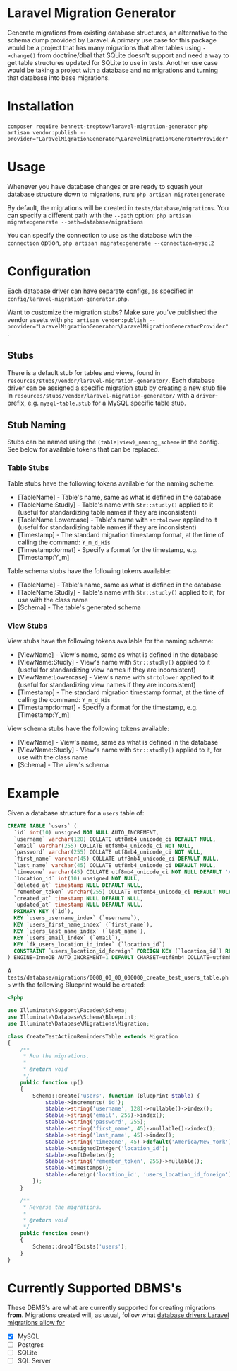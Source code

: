 # Laravel Migration Generator
Generate migrations from existing database structures, an alternative to the schema dump provided by Laravel. A primary use case for this package would be a project that has many migrations that alter tables using `->change()` from doctrine/dbal that SQLite doesn't support and need a way to get table structures updated for SQLite to use in tests.
Another use case would be taking a project with a database and no migrations and turning that database into base migrations.

# Installation

`composer require bennett-treptow/laravel-migration-generator`
`php artisan vendor:publish --provider="LaravelMigrationGenerator\LaravelMigrationGeneratorProvider"`

# Usage

Whenever you have database changes or are ready to squash your database structure down to migrations, run:
`php artisan migrate:generate`

By default, the migrations will be created in `tests/database/migrations`. You can specify a different path with the `--path` option: `php artisan migrate:generate --path=database/migrations`

You can specify the connection to use as the database with the `--connection` option, `php artisan migrate:generate --connection=mysql2`

# Configuration

Each database driver can have separate configs, as specified in `config/laravel-migration-generator.php`.

Want to customize the migration stubs? Make sure you've published the vendor assets with `php artisan vendor:publish --provider="LaravelMigrationGenerator\LaravelMigrationGeneratorProvider"`. 

## Stubs
There is a default stub for tables and views, found in `resources/stubs/vendor/laravel-migration-generator/`.
Each database driver can be assigned a specific migration stub by creating a new stub file in `resources/stubs/vendor/laravel-migration-generator/` with a `driver`-prefix, e.g. `mysql-table.stub` for a MySQL specific table stub.

## Stub Naming
Stubs can be named using the `(table|view)_naming_scheme` in the config. See below for available tokens that can be replaced.

### Table Stubs
Table stubs have the following tokens available for the naming scheme:

- \[TableName] - Table's name, same as what is defined in the database
- \[TableName:Studly] - Table's name with `Str::studly()` applied to it (useful for standardizing table names if they are inconsistent)
- \[TableName:Lowercase] - Table's name with `strtolower` applied to it (useful for standardizing table names if they are inconsistent)
- \[Timestamp] - The standard migration timestamp format, at the time of calling the command: `Y_m_d_His` 
- \[Timestamp:format\] - Specify a format for the timestamp, e.g. \[Timestamp:Y_m\]

Table schema stubs have the following tokens available:
- \[TableName] - Table's name, same as what is defined in the database
- \[TableName:Studly] - Table's name with `Str::studly()` applied to it, for use with the class name
- \[Schema] - The table's generated schema

### View Stubs
View stubs have the following tokens available for the naming scheme:

- \[ViewName] - View's name, same as what is defined in the database
- \[ViewName:Studly] - View's name with `Str::studly()` applied to it (useful for standardizing view names if they are inconsistent)
- \[ViewName:Lowercase] - View's name with `strtolower` applied to it (useful for standardizing view names if they are inconsistent)
- \[Timestamp] - The standard migration timestamp format, at the time of calling the command: `Y_m_d_His` 
- \[Timestamp:format\] - Specify a format for the timestamp, e.g. \[Timestamp:Y_m\]

View schema stubs have the following tokens available:
- \[ViewName] - View's name, same as what is defined in the database
- \[ViewName:Studly] - View's name with `Str::studly()` applied to it, for use with the class name
- \[Schema] - The view's schema


# Example

Given a database structure for a `users` table of:
```sql
CREATE TABLE `users` (
  `id` int(10) unsigned NOT NULL AUTO_INCREMENT,
  `username` varchar(128) COLLATE utf8mb4_unicode_ci DEFAULT NULL,
  `email` varchar(255) COLLATE utf8mb4_unicode_ci NOT NULL,
  `password` varchar(255) COLLATE utf8mb4_unicode_ci NOT NULL,
  `first_name` varchar(45) COLLATE utf8mb4_unicode_ci DEFAULT NULL,
  `last_name` varchar(45) COLLATE utf8mb4_unicode_ci DEFAULT NULL,
  `timezone` varchar(45) COLLATE utf8mb4_unicode_ci NOT NULL DEFAULT 'America/New_York',
  `location_id` int(10) unsigned NOT NULL,
  `deleted_at` timestamp NULL DEFAULT NULL,
  `remember_token` varchar(255) COLLATE utf8mb4_unicode_ci DEFAULT NULL,
  `created_at` timestamp NULL DEFAULT NULL,
  `updated_at` timestamp NULL DEFAULT NULL,
  PRIMARY KEY (`id`),
  KEY `users_username_index` (`username`),
  KEY `users_first_name_index` (`first_name`),
  KEY `users_last_name_index` (`last_name`),
  KEY `users_email_index` (`email`),
  KEY `fk_users_location_id_index` (`location_id`)
  CONSTRAINT `users_location_id_foreign` FOREIGN KEY (`location_id`) REFERENCES `locations` (`id`) ON UPDATE CASCADE ON DELETE CASCADE
) ENGINE=InnoDB AUTO_INCREMENT=1 DEFAULT CHARSET=utf8mb4 COLLATE=utf8mb4_unicode_ci
```

A `tests/database/migrations/0000_00_00_000000_create_test_users_table.php` with the following Blueprint would be created:
```php
<?php

use Illuminate\Support\Facades\Schema;
use Illuminate\Database\Schema\Blueprint;
use Illuminate\Database\Migrations\Migration;

class CreateTestActionRemindersTable extends Migration
{
    /**
     * Run the migrations.
     *
     * @return void
     */
    public function up()
    {
        Schema::create('users', function (Blueprint $table) {
            $table->increments('id');
            $table->string('username', 128)->nullable()->index();
            $table->string('email', 255)->index();
            $table->string('password', 255);
            $table->string('first_name', 45)->nullable()->index();
            $table->string('last_name', 45)->index();
            $table->string('timezone', 45)->default('America/New_York');
            $table->unsignedInteger('location_id');
            $table->softDeletes();
            $table->string('remember_token', 255)->nullable();
            $table->timestamps();
            $table->foreign('location_id', 'users_location_id_foreign')->references('id')->on('locations')->onUpdate('cascade')->onDelete('cascade');
        });
    }

    /**
     * Reverse the migrations.
     *
     * @return void
     */
    public function down()
    {
        Schema::dropIfExists('users');
    }
}
```


# Currently Supported DBMS's
These DBMS's are what are currently supported for creating migrations **from**. Migrations created will, as usual, follow what [database drivers Laravel migrations allow for](https://laravel.com/docs/8.x/database#introduction)

- [x] MySQL
- [ ] Postgres
- [ ] SQLite
- [ ] SQL Server
